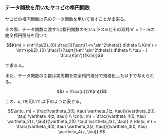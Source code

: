 ### テータ関数を用いたヤコビの楕円関数
ヤコビの楕円関数は先のテータ関数を用いて表すことが出来る。

その際、テータ関数に渡す$\tau$は楕円関数のモジュラス$m$とその双対$m'=1-m$の完全楕円積分を用いて
```math
K(m) = \int^{\pi/2}_{0} \frac{1}{\sqrt{1-m \sin^2\theta}} d\theta \\
K(m') = \int^{\pi/2}_{0} \frac{1}{\sqrt{1-m' \sin^2\theta}} d\theta \\
\tau = i \frac{K(m')}{K(m)}
```
で求まる。

また、テータ関数の引数は実周期を完全楕円積分で規格化した以下で与えられる。
```math
z = \frac{u}{2K(m)}
```

この、$u,\tau$を用いて以下のように表せる。
```math
\sn(u, m) = \frac{\vartheta_3(0, \tau) \vartheta_1(z, \tau)}{\vartheta_2(0, \tau) \vartheta_4(z, \tau)} \\
\cn(u, m) = \frac{\vartheta_4(0, \tau) \vartheta_2(z, \tau)}{\vartheta_2(0, \tau) \vartheta_4(z, \tau)} \\
\dn(u, m) = \frac{\vartheta_4(0, \tau) \vartheta_3(z, \tau)}{\vartheta_3(0, \tau) \vartheta_4(z, \tau)} 
```
